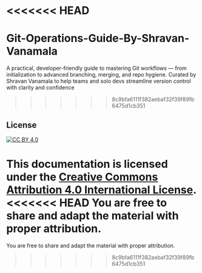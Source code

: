 <<<<<<< HEAD
=======
# Git-Operations-Guide-By-Shravan-Vanamala
A practical, developer-friendly guide to mastering Git workflows — from initialization to advanced branching, merging, and repo hygiene. Curated by Shravan Vanamala to help teams and solo devs streamline version control with clarity and confidence
>>>>>>> 8c9bfa6111f382aebaf32f39f89fb6475d1cb351
## License

[![CC BY 4.0](https://img.shields.io/badge/License-CC%20BY%204.0-lightgrey.svg)](https://creativecommons.org/licenses/by/4.0/)

This documentation is licensed under the [Creative Commons Attribution 4.0 International License](https://creativecommons.org/licenses/by/4.0/).  
<<<<<<< HEAD
You are free to share and adapt the material with proper attribution.
=======
You are free to share and adapt the material with proper attribution.
>>>>>>> 8c9bfa6111f382aebaf32f39f89fb6475d1cb351
